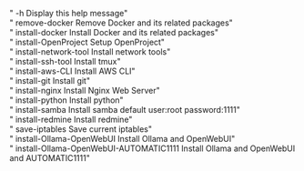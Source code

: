 "  -h  Display this help message"  <br />
"  remove-docker  Remove Docker and its related packages" <br />
"  install-docker  Install Docker and its related packages" <br />
"  install-OpenProject  Setup OpenProject" <br />
"  install-network-tool  Install network tools" <br />
"  install-ssh-tool  Install tmux" <br />
"  install-aws-CLI  Install AWS CLI" <br />
"  install-git  Install git" <br />
"  install-nginx  Install Nginx Web Server" <br />
"  install-python  Install python" <br />
"  install-samba Install samba default user:root password:1111" <br />
"  install-redmine Install redmine" <br />
"  save-iptables Save current iptables" <br />
"  install-Ollama-OpenWebUI Install Ollama and OpenWebUI" <br />
"  install-Ollama-OpenWebUI-AUTOMATIC1111 Install Ollama and OpenWebUI and AUTOMATIC1111" <br />